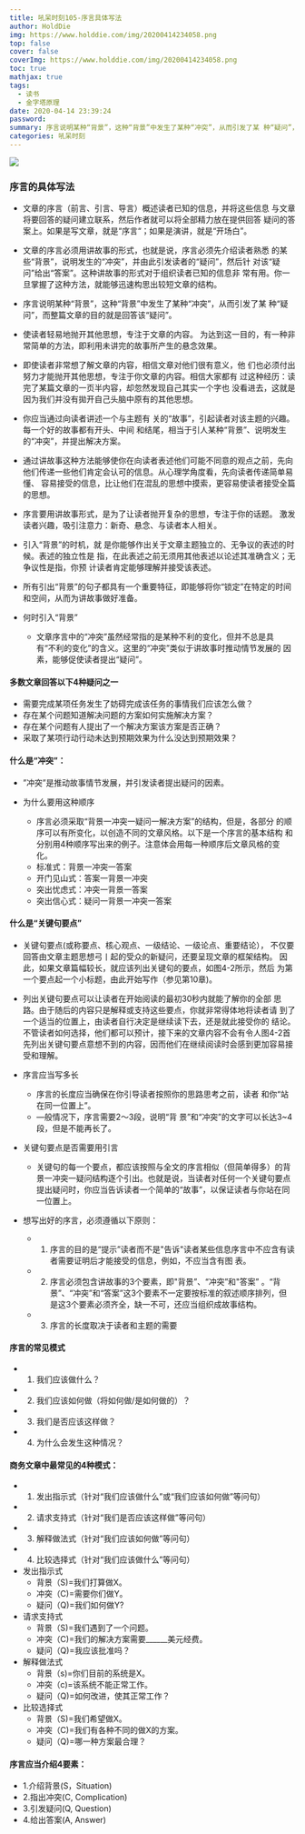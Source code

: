 ```yaml
---
title: 吼呆时刻105-序言具体写法
author: HoldDie
img: https://www.holddie.com/img/20200414234058.png
top: false
cover: false
coverImg: https://www.holddie.com/img/20200414234058.png
toc: true
mathjax: true
tags:
  - 读书
  - 金字塔原理
date: 2020-04-14 23:39:24
password:
summary: 序言说明某种“背景”，这种“背景”中发生了某种“冲突”，从而引发了某 种“疑问”，而整篇文章的目的就是回答该“疑问”。
categories: 吼呆时刻
---
```


![](https://www.holddie.com/img/20200414234058.png)

### 序言的具体写法

- 文章的序言（前言、引言、导言）概述读者已知的信息，并将这些信息 与文章将要回答的疑问建立联系，然后作者就可以将全部精力放在提供回答 疑问的答案上。如果是写文章，就是“序言“；如果是演讲，就是“开场白”。
- 文章的序言必须用讲故事的形式，也就是说，序言必须先介绍读者熟悉 的某些“背景”，说明发生的“冲突”，并由此引发读者的“疑问”，然后针 对该“疑问”给出“答案”。这种讲故事的形式对于组织读者已知的信息非 常有用。你一旦掌握了这种方法，就能够迅速构思出较短文章的结构。
- 序言说明某种“背景”，这种“背景”中发生了某种“冲突”，从而引发了某 种“疑问”，而整篇文章的目的就是回答该“疑问”。
- 使读者轻易地抛开其他思想，专注于文章的内容。 为达到这一目的，有一种非常简单的方法，即利用未讲完的故事所产生的悬念效果。
- 即使读者非常想了解文章的内容，相信文章对他们很有意义，他 们也必须付出努力才能抛开其他思想，专注于你文章的内容。相信大家都有 过这种经历：读完了某篇文章的一页半内容，却忽然发现自己其实一个字也 没看进去，这就是因为我们并没有拋开自己头脑中原有的其他思想。
- 你应当通过向读者讲述一个与主题有 关的“故事”，引起读者对该主题的兴趣。每一个好的故事都有开头、中间 和结尾，相当于引人某种“背景”、说明发生的“冲突”，并提出解决方案。
- 通过讲故事这种方法能够使你在向读者表述他们可能不同意的观点之前，先向他们传递一些他们肯定会认可的信息。从心理学角度看，先向读者传递简单易懂、 容易接受的信息，比让他们在混乱的思想中摸索，更容易使读者接受全篇的思想。
- 序言要用讲故事形式，是为了让读者抛开复杂的思想，专注于你的话题。 激发读者兴趣，吸引注意力：新奇、悬念、与读者本人相关。
- 引入“背景”的时机，就 是你能够作出关于文章主题独立的、无争议的表述的时候。表述的独立性是 指，在此表述之前无须用其他表述以论述其准确含义；无争议性是指，你预 计读者肯定能够理解并接受该表述。
- 所有引出“背景”的句子都具有一个重要特征，即能够将你“锁定”在特定的时间和空间，从而为讲故事做好准备。



- 何时引入“背景”
  - 文章序言中的“冲突”虽然经常指的是某种不利的变化，但并不总是具 有“不利的变化”的含义。这里的“冲突”类似于讲故事时推动情节发展的 因素，能够促使读者提出“疑问”。



#### 多数文章回答以下4种疑问之一

- 需要完成某项任务发生了妨碍完成该任务的事情我们应该怎么做？
- 存在某个问题知道解决问题的方案如何实施解决方案？
- 存在某个问题有人提出了一个解决方案该方案是否正确？
- 采取了某项行动行动未达到预期效果为什么没达到预期效果？

#### 什么是“冲突”：

- ”冲突”是推动故事情节发展，并引发读者提出疑问的因素。

- 为什么要用这种顺序
  - 序言必须采取“背景一冲突一疑问一解决方案”的结构，但是，各部分 的顺序可以有所变化，以创造不同的文章风格。以下是一个序言的基本结构 和分别用4种顺序写出来的例子。注意体会用每一种顺序后文章风格的变化。
  - 标准式：背景一冲突一答案
  - 开门见山式：答案一背景一冲突
  - 突出忧虑式：冲突一背景一答案
  - 突出信心式：疑问一背景一冲突一答案

#### 什么是“关键句要点”

- 关键句要点(或称要点、核心观点、一级结论、一级论点、重要结论）， 不仅要回答由文章主题思想弓丨起的受众的新疑问，还要呈现文章的框架结构。 因此，如果文章篇幅较长，就应该列出关键句的要点，如图4-2所示，然后 为第一个要点起一个小标题，由此开始写作（参见第10章)。
- 列出关键句要点可以让读者在开始阅读的最初30秒内就能了解你的全部 思路。由于随后的内容只是解释或支持这些要点，你就非常得体地将读者请 到了一个适当的位置上，由读者自行决定是继续读下去，还是就此接受你的 结论。不管读者如何选择，他们都可以预计，接下来的文章内容不会有令人图4-2首先列出关键句要点意想不到的内容，因而他们在继续阅读时会感到更加容易接受和理解。

- 序言应当写多长
  - 序言的长度应当确保在你引导读者按照你的思路思考之前，读者 和你“站在同一位置上”。
  - —般情况下，序言需要2〜3段，说明“背 景”和“冲突”的文字可以长达3~4段，但是不能再长了。
- 关键句要点是否需要用引言
  - 关键句的每一个要点，都应该按照与全文的序言相似（但简单得多）的背景一冲突一疑问结构逐个引出。也就是说，当读者对任何一个关键句要点 提出疑问时，你应当告诉读者一个简单的“故事”，以保证读者与你站在同 一位置上。
- 想写出好的序言，必须遵循以下原则：
  - 1. 序言的目的是“提示”读者而不是"告诉"读者某些信息序言中不应含有读者需要证明后才能接受的信息，例如，不应当含有图 表。
  - 2. 序言必须包含讲故事的3个要素，即"背景”、“冲突”和"答案” 。“背 景”、“冲突”和“答案”这3个要素不一定要按标准的叙述顺序排列，但 是这3个要素必须齐全，缺一不可，还应当组织成故事结构。
  - 3. 序言的长度取决于读者和主题的需要

#### 序言的常见模式

- 1. 我们应该做什么？
- 2. 我们应该如何做（将如何做/是如何做的）？
- 3. 我们是否应该这样做？
- 4. 为什么会发生这种情况？

#### 商务文章中最常见的4种模式：

- 1. 发出指示式（针对“我们应该做什么”或“我们应该如何做”等问句）
- 2. 请求支持式（针对“我们是否应该这样做”等问句）
- 3. 解释做法式（针对“我们应该如何做”等问句）
- 4. 比较选择式（针对“我们应该做什么”等问句）
- 发出指示式
  - 背景（S)=我们打算做X。
  - 冲突（C)=需要你们做Y。
  - 疑问（Q)=我们如何做Y?
- 请求支持式
  - 背景（S)=我们遇到了一个问题。
  - 冲突（C)=我们的解决方案需要______美元经费。
  - 疑问（Q)=我应该批准吗？
- 解释做法式
  - 背景（s)=你们目前的系统是X。
  - 冲突（c)=该系统不能正常工作。
  - 疑问（Q)=如何改进，使其正常工作？
- 比较选择式
  - 背景（S)=我们希望做X。
  - 冲突（C)=我们有各种不同的做X的方案。
  - 疑问（Q)=哪一种方案最合理？

#### 序言应当介绍4要素：

- 1.介绍背景(S，Situation)
- 2.指出冲突(C, Complication)
- 3.引发疑问(Q, Question)
- 4.给出答案(A, Answer)